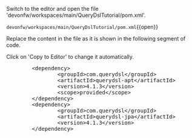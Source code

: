 

Switch to the editor and open the file 'devonfw/workspaces/main/QueryDslTutorial/pom.xml'.

`devonfw/workspaces/main/QueryDslTutorial/pom.xml`{{open}}




Replace the content in the file as it is shown in the following segment of code.


Click on 'Copy to Editor' to change it automatically.

<pre class="file" data-filename="devonfw/workspaces/main/QueryDslTutorial/pom.xml" data-target="insert" data-marker="&lt;QueryDslDependencies&gt;">
        &lt;dependency&gt;
                &lt;groupId&gt;com.querydsl&lt;/groupId&gt;
                &lt;artifactId&gt;querydsl-apt&lt;/artifactId&gt;
                &lt;version&gt;4.1.3&lt;/version&gt;
                &lt;scope&gt;provided&lt;/scope&gt;
        &lt;/dependency&gt;
        &lt;dependency&gt;
                &lt;groupId&gt;com.querydsl&lt;/groupId&gt;
                &lt;artifactId&gt;querydsl-jpa&lt;/artifactId&gt;
                &lt;version&gt;4.1.3&lt;/version&gt;
        &lt;/dependency&gt;
</pre>

